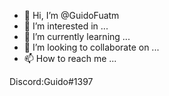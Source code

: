 - 👋 Hi, I’m @GuidoFuatm
- 👀 I’m interested in ...
- 🌱 I’m currently learning ...
- 💞️ I’m looking to collaborate on ...
- 📫 How to reach me ...

Discord:Guido#1397
